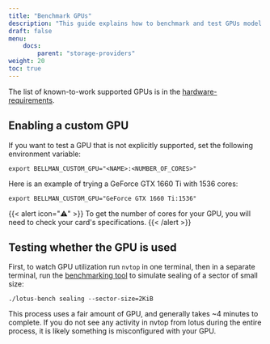 ```yaml
---
title: "Benchmark GPUs"
description: "This guide explains how to benchmark and test GPUs model that is not explicitally supported by the Lotus Miner."
draft: false
menu:
    docs:
        parent: "storage-providers"
weight: 20
toc: true
---
```


The list of known-to-work supported GPUs is in the [hardware-requirements](../hardware-requirements).

## Enabling a custom GPU

If you want to test a GPU that is not explicitly supported, set the following environment variable:

```shell
export BELLMAN_CUSTOM_GPU="<NAME>:<NUMBER_OF_CORES>"
```

Here is an example of trying a GeForce GTX 1660 Ti with 1536 cores:

```shell
export BELLMAN_CUSTOM_GPU="GeForce GTX 1660 Ti:1536"
```

{{< alert icon="⚠️" >}}
To get the number of cores for your GPU, you will need to check your card's specifications.
{{< /alert >}}

## Testing whether the GPU is used

First, to watch GPU utilization run `nvtop` in one terminal, then in a separate terminal, run the [benchmarking tool](../benchmarks) to simulate sealing of a sector of small size:

```shell
./lotus-bench sealing --sector-size=2KiB
```

This process uses a fair amount of GPU, and generally takes ~4 minutes to complete. If you do not see any activity in nvtop from lotus during the entire process, it is likely something is misconfigured with your GPU.

